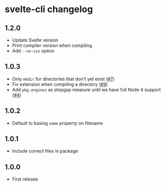 # svelte-cli changelog

## 1.2.0

* Update Svelte version
* Print compiler version when compiling
* Add `--no-css` option

## 1.0.3

* Only `mkdir` for directories that don't yet exist ([#7](https://github.com/sveltejs/svelte-cli/issues/7))
* Fix extension when compiling a directory ([#9](https://github.com/sveltejs/svelte-cli/issues/9))
* Add `pkg.engines` as stopgap measure until we have full Node 4 support ([#4](https://github.com/sveltejs/svelte-cli/issues/4))

## 1.0.2

* Default to basing `name` property on filename

## 1.0.1

* Include correct files in package

## 1.0.0

* First release
